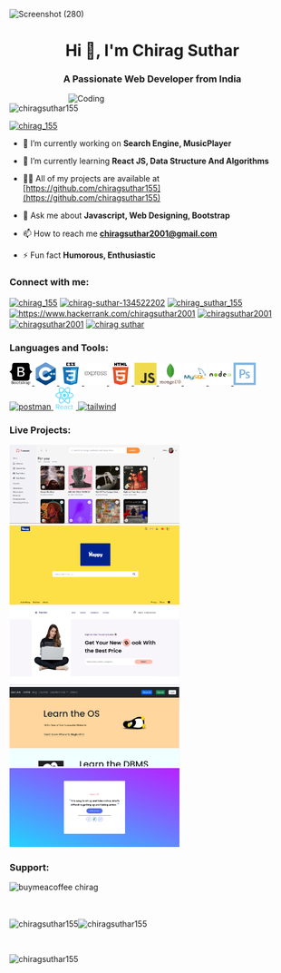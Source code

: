 ![Screenshot (280)](https://user-images.githubusercontent.com/94690296/212488837-f0f201be-1c72-4ed8-9915-71a1a8c97ea2.png)

<h1 align="center">Hi 👋, I'm Chirag Suthar</h1>
<h3 align="center">A Passionate Web Developer from India</h3>

<img align="right" alt="Coding"  width="400"  src="https://miro.medium.com/max/1360/0*7Q3yvSIv_t0ioJ-Z.gif"/>

<p align="left"> <img src="https://komarev.com/ghpvc/?username=chiragsuthar155&label=Profile%20views&color=0e75b6&style=flat" alt="chiragsuthar155" /> </p>

<p align="left"> <a href="https://twitter.com/chirag_155" target="blank"><img src="https://img.shields.io/twitter/follow/chirag_155?logo=twitter&style=for-the-badge" alt="chirag_155" /></a> </p>

- 🔭 I’m currently working on **Search Engine, MusicPlayer**

- 🌱 I’m currently learning **React JS, Data Structure And Algorithms**

- 👨‍💻 All of my projects are available at [https://github.com/chiragsuthar155](https://github.com/chiragsuthar155)

- 💬 Ask me about **Javascript, Web Designing, Bootstrap**

- 📫 How to reach me **chiragsuthar2001@gmail.com**

- ⚡ Fun fact **Humorous, Enthusiastic**

<h3 align="left">Connect with me:</h3>
<p align="left">
<a href="https://twitter.com/chirag_155" target="blank"><img align="center" src="https://raw.githubusercontent.com/rahuldkjain/github-profile-readme-generator/master/src/images/icons/Social/twitter.svg" alt="chirag_155" height="30" width="40" /></a>
<a href="https://linkedin.com/in/chirag-suthar-134522202" target="blank"><img align="center" src="https://raw.githubusercontent.com/rahuldkjain/github-profile-readme-generator/master/src/images/icons/Social/linked-in-alt.svg" alt="chirag-suthar-134522202" height="30" width="40" /></a>
<a href="https://instagram.com/chirag_suthar_155" target="blank"><img align="center" src="https://raw.githubusercontent.com/rahuldkjain/github-profile-readme-generator/master/src/images/icons/Social/instagram.svg" alt="chirag_suthar_155" height="30" width="40" /></a>
<a href="https://www.hackerrank.com/chiragsuthar2001" target="blank"><img align="center" src="https://raw.githubusercontent.com/rahuldkjain/github-profile-readme-generator/master/src/images/icons/Social/hackerrank.svg" alt="https://www.hackerrank.com/chiragsuthar2001" height="30" width="40" /></a>
<a href="https://www.leetcode.com/chiragsuthar2001" target="blank"><img align="center" src="https://raw.githubusercontent.com/rahuldkjain/github-profile-readme-generator/master/src/images/icons/Social/leet-code.svg" alt="chiragsuthar2001" height="30" width="40" /></a>
<a href="https://auth.geeksforgeeks.org/user/chiragsuthar2001" target="blank"><img align="center" src="https://raw.githubusercontent.com/rahuldkjain/github-profile-readme-generator/master/src/images/icons/Social/geeks-for-geeks.svg" alt="chiragsuthar2001" height="30" width="40" /></a>
  <a href="https://fb.com/chirag suthar" target="blank"><img align="center" src="https://raw.githubusercontent.com/rahuldkjain/github-profile-readme-generator/master/src/images/icons/Social/facebook.svg" alt="chirag suthar" height="30" width="40" /></a>
</p>

<h3 align="left">Languages and Tools:</h3>
<p align="left"> <a href="https://getbootstrap.com" target="_blank" rel="noreferrer"> <img src="https://raw.githubusercontent.com/devicons/devicon/master/icons/bootstrap/bootstrap-plain-wordmark.svg" alt="bootstrap" width="40" height="40"/> </a> <a href="https://www.w3schools.com/cpp/" target="_blank" rel="noreferrer"> <img src="https://raw.githubusercontent.com/devicons/devicon/master/icons/cplusplus/cplusplus-original.svg" alt="cplusplus" width="40" height="40"/> </a> <a href="https://www.w3schools.com/css/" target="_blank" rel="noreferrer"> <img src="https://raw.githubusercontent.com/devicons/devicon/master/icons/css3/css3-original-wordmark.svg" alt="css3" width="40" height="40"/> </a> <a href="https://expressjs.com" target="_blank" rel="noreferrer"> <img src="https://raw.githubusercontent.com/devicons/devicon/master/icons/express/express-original-wordmark.svg" alt="express" width="40" height="40"/> </a> <a href="https://www.w3.org/html/" target="_blank" rel="noreferrer"> <img src="https://raw.githubusercontent.com/devicons/devicon/master/icons/html5/html5-original-wordmark.svg" alt="html5" width="40" height="40"/> </a> <a href="https://developer.mozilla.org/en-US/docs/Web/JavaScript" target="_blank" rel="noreferrer"> <img src="https://raw.githubusercontent.com/devicons/devicon/master/icons/javascript/javascript-original.svg" alt="javascript" width="40" height="40"/> </a> <a href="https://www.mongodb.com/" target="_blank" rel="noreferrer"> <img src="https://raw.githubusercontent.com/devicons/devicon/master/icons/mongodb/mongodb-original-wordmark.svg" alt="mongodb" width="40" height="40"/> </a> <a href="https://www.mysql.com/" target="_blank" rel="noreferrer"> <img src="https://raw.githubusercontent.com/devicons/devicon/master/icons/mysql/mysql-original-wordmark.svg" alt="mysql" width="40" height="40"/> </a> <a href="https://nodejs.org" target="_blank" rel="noreferrer"> <img src="https://raw.githubusercontent.com/devicons/devicon/master/icons/nodejs/nodejs-original-wordmark.svg" alt="nodejs" width="40" height="40"/> </a> <a href="https://www.photoshop.com/en" target="_blank" rel="noreferrer"> <img src="https://raw.githubusercontent.com/devicons/devicon/master/icons/photoshop/photoshop-line.svg" alt="photoshop" width="40" height="40"/> </a> <a href="https://postman.com" target="_blank" rel="noreferrer"> <img src="https://www.vectorlogo.zone/logos/getpostman/getpostman-icon.svg" alt="postman" width="40" height="40"/> </a> <a href="https://reactjs.org/" target="_blank" rel="noreferrer"> <img src="https://raw.githubusercontent.com/devicons/devicon/master/icons/react/react-original-wordmark.svg" alt="react" width="40" height="40"/> </a>
<a href="https://tailwindcss.com/" target="_blank" rel="noreferrer"> <img src="https://www.vectorlogo.zone/logos/tailwindcss/tailwindcss-icon.svg" alt="tailwind" width="40" height="40"/> </a></p>

<h3>Live Projects: </h3>
<p align="left">
<a href="https://tunecast.netlify.com/" target="blank" rel="noreferrer"><img alt="Coding"  width="300"  src="https://github.com/chiragsuthar155/chiragsuthar155/blob/main/Screenshot%20(73).png"/></a>
<a href="https://happysearch.netlify.com/" target="blank" rel="noreferrer"><img alt="Coding"  width="300"  src="https://github.com/chiragsuthar155/chiragsuthar155/blob/main/Screenshot%20(74).png"/></a>
<a href="https://chiragsuthar155.github.io/Book_Store/" target="blank" rel="noreferrer"><img alt="Coding"  width="300"  src="https://github.com/chiragsuthar155/chiragsuthar155/blob/main/Screenshot%20(75).png"/></a>
<br>
<a href="https://csquotes.netlify.com/" target="blank" rel="noreferrer"><img alt="Coding"  width="300"  src="https://github.com/chiragsuthar155/chiragsuthar155/blob/main/Screenshot%20(72).png"/></a>
<a href="https://chiragsuthar155.github.io/Project_12019423" target="blank" rel="noreferrer"><img alt="Coding"  width="300"  src="https://github.com/chiragsuthar155/chiragsuthar155/blob/main/Screenshot%20(69).png"/></a>
</p>

<h3 align="left">Support:</h3>
<p><a href="https://www.buymeacoffee.com/chiragsuthar"> <img align="left" src="https://cdn.buymeacoffee.com/buttons/v2/default-yellow.png" height="50" width="210" alt="buymeacoffee chirag" /></a></p>
<br>
<br>
<br>
<p><img align="left" src="https://github-readme-stats-smoky-phi-42.vercel.app/api/top-langs?username=chiragsuthar155&show_icons=true&locale=en&layout=compact" alt="chiragsuthar155" /></p>

<p>&nbsp;<img align="left" src="https://github-readme-stats-smoky-phi-42.vercel.app/api?username=chiragsuthar155&show_icons=true&locale=en" alt="chiragsuthar155" /></p>

<br>

<p><img align="left" src="https://github-readme-streak-stats.herokuapp.com/?user=chiragsuthar155&" alt="chiragsuthar155" /></p>
